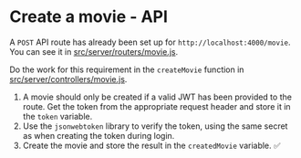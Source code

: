 # Create a movie - API

A `POST` API route has already been set up for `http://localhost:4000/movie`. You can see it in [src/server/routers/movie.js](../src/server/routers/movie.js).

Do the work for this requirement in the `createMovie` function in [src/server/controllers/movie.js](../src/server/controllers/movie.js).

1. A movie should only be created if a valid JWT has been provided to the route. Get the token from the appropriate request header and store it in the `token` variable.
2. Use the `jsonwebtoken` library to verify the token, using the same secret as when creating the token during login.
3. Create the movie and store the result in the `createdMovie` variable. ✅
